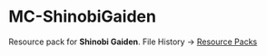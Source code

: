 # MC-ShinobiGaiden

Resource pack for **Shinobi Gaiden**. File History → [Resource Packs](https://github.com/NingyMD/MC-ShinobiGaiden/tree/main/ResourcePacks)